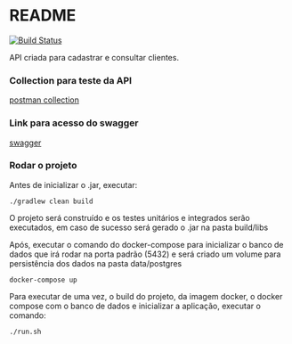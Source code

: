 # README #

[![Build Status](https://travis-ci.com/lucas_cs_simonini/CustomerSearch.svg?branch=master)](https://travis-ci.com/lucas_cs_simonini/CustomerSearch)


API criada para cadastrar  e consultar clientes.

### Collection para teste da API ###

[postman collection](customer_collection.postman_collection.json)

### Link para acesso do swagger ###

[swagger](http://127.0.1.1:8081/customersearch/swagger-ui.html#/)

### Rodar o projeto ###

Antes de inicializar o .jar, executar:

`./gradlew clean build`

O projeto será construído e os testes unitários e integrados serão executados, 
em caso de sucesso será gerado o .jar na pasta build/libs


Após, executar o comando do docker-compose para inicializar o banco de dados que irá rodar 
na porta padrão (5432) e será criado um volume para persistência dos dados na pasta data/postgres

`docker-compose up`

Para executar de uma vez, o build do projeto, da imagem docker, o docker compose com o banco de dados
e inicializar a aplicação, executar o comando:

`./run.sh`

